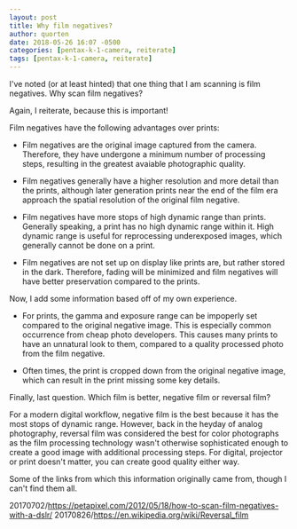 ```yaml
---
layout: post
title: Why film negatives?
author: quorten
date: 2018-05-26 16:07 -0500
categories: [pentax-k-1-camera, reiterate]
tags: [pentax-k-1-camera, reiterate]
---
```


I've noted (or at least hinted) that one thing that I am scanning is
film negatives.  Why scan film negatives?

Again, I reiterate, because this is important!

Film negatives have the following advantages over prints:

<!-- more -->

* Film negatives are the original image captured from the camera.
  Therefore, they have undergone a minimum number of processing steps,
  resulting in the greatest avaiable photographic quality.

* Film negatives generally have a higher resolution and more detail
  than the prints, although later generation prints near the end of
  the film era approach the spatial resolution of the original film
  negative.

* Film negatives have more stops of high dynamic range than prints.
  Generally speaking, a print has no high dynamic range within it.
  High dynamic range is useful for reprocessing underexposed images,
  which generally cannot be done on a print.

* Film negatives are not set up on display like prints are, but rather
  stored in the dark.  Therefore, fading will be minimized and film
  negatives will have better preservation compared to the prints.

Now, I add some information based off of my own experience.

* For prints, the gamma and exposure range can be impoperly set
  compared to the original negative image.  This is especially common
  occurrence from cheap photo developers.  This causes many prints to
  have an unnatural look to them, compared to a quality processed
  photo from the film negative.

* Often times, the print is cropped down from the original negative
  image, which can result in the print missing some key details.

Finally, last question.  Which film is better, negative film or
reversal film?

For a modern digital workflow, negative film is the best because it
has the most stops of dynamic range.  However, back in the heyday of
analog photography, reversal film was considered the best for color
photographs as the film processing technology wasn't otherwise
sophisticated enough to create a good image with additional processing
steps.  For digital, projector or print doesn't matter, you can create
good quality either way.

Some of the links from which this information originally came from,
though I can't find them all.

20170702/https://petapixel.com/2012/05/18/how-to-scan-film-negatives-with-a-dslr/
20170826/https://en.wikipedia.org/wiki/Reversal_film
